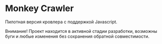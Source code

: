 Monkey Crawler
=========

Пилотная версия кровлера с поддержкой Javascript.

Внимание! Проект находится в активной стадии разработки, возможны буги и любые изменения без сохранения обратной совместимости.
